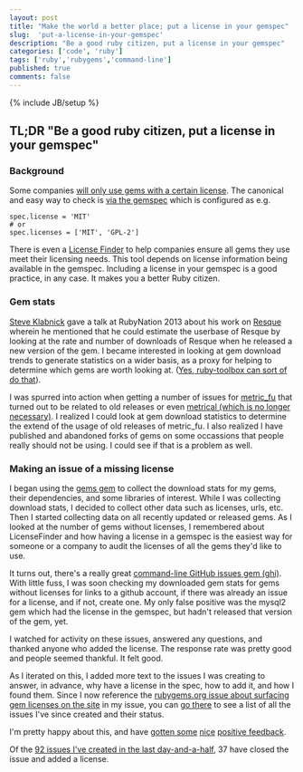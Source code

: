 ```yaml
---
layout: post
title: "Make the world a better place; put a license in your gemspec"
slug:  'put-a-license-in-your-gemspec'
description: "Be a good ruby citizen, put a license in your gemspec"
categories: ['code', 'ruby']
tags: ['ruby','rubygems','command-line']
published: true
comments: false
---
```

{% include JB/setup %}

## TL;DR "Be a good ruby citizen, put a license in your gemspec"

### Background

Some companies [will only use gems with a certain license](https://github.com/rubygems/rubygems.org/issues/363#issuecomment-5079786).
The canonical and easy way to check is [via the gemspec](http://docs.rubygems.org/read/chapter/20#license)
which is configured as e.g.

    spec.license = 'MIT'
    # or
    spec.licenses = ['MIT', 'GPL-2']

There is even a [License Finder](https://github.com/pivotal/LicenseFinder) to help companies ensure all gems they use
meet their licensing needs. This tool depends on license information being available in the gemspec.
Including a license in your gemspec is a good practice, in any case. It makes you a better Ruby citizen.

### Gem stats

[Steve Klabnick](http://steveklabnik.com/) gave a talk at RubyNation 2013 about his work on [Resque](https://github.com/resque/resque) wherein
he mentioned that he could estimate the userbase of Resque by looking at the rate and number of downloads of Resque when he released
a new version of the gem.  I became interested in looking at gem download trends to generate statistics on a wider basis, as a proxy
for helping to determine which gems are worth looking at.  ([Yes, ruby-toolbox can sort of do that](http://ruby-toolbox.com)).

I was spurred into action when getting a number of issues for [metric_fu](https://github.com/metricfu/metric_fu) that turned out to be related to
old releases or even [metrical (which is no longer necessary)](https://github.com/metricfu/metric_fu/blob/master/HISTORY.md#metricfu-300--2013-02-07).
I realized I could look at gem download statistics to determine the extend of the usage of old releases of metric_fu.  I also realized I have published
and abandoned forks of gems on some occassions that people really should not be using.  I could see if that is a problem
as well.

### Making an issue of a missing license

I began using the [gems gem](https://github.com/rubygems/gems) to collect the download stats for my gems, their dependencies,
and some libraries of interest.  While I was collecting download stats, I decided to collect other data such as licenses,
urls, etc.  Then I started collecting data on all recently updated or released gems.  As I looked at the number of gems
without licenses, I remembered about LicenseFinder and how having a license in a gemspec is the easiest way for someone or a company
to audit the licenses of all the gems they'd like to use.

It turns out, there's a really great [command-line GitHub issues gem (ghi)](https://github.com/stephencelis/ghi).  With little fuss,
I was soon checking my downloaded gem stats for gems without licenses for links to a github account, if there was already an issue
for a license, and if not, create one.  My only false positive was the mysql2 gem which had the license in the gemspec, but hadn't
released that version of the gem, yet.

I watched for activity on these issues, answered any questions, and thanked anyone who added the license. The response rate was pretty
good and people seemed thankful. It felt good.

As I iterated on this, I added more text to the issues I was creating to answer, in advance, why have a license in the spec,
how to add it, and how I found them.  Since I now reference the [rubygems.org issue about surfacing gem licenses on the site](https://github.com/rubygems/rubygems.org/issues/363#issuecomment-5079786)
in my issue, you can [go there](https://github.com/rubygems/rubygems.org/issues/363#issuecomment-5079786) to see a list of all the issues
I've since created and their status.

I'm pretty happy about this, and  have [gotten some](https://groups.google.com/d/topic/license-finder/1h319JFT8bo/discussion)
[nice](https://github.com/warwickshire/remote_partial/issues/1) [positive feedback](https://github.com/rsslldnphy/either/issues/1).

Of the [92 issues I've created in the last day-and-a-half](https://gist.github.com/bf4/5952053#file-license_issues-txt),
 37 have closed the issue and added a license.
